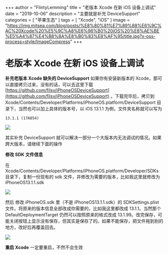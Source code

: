 +++
author = "FlintyLemming"
title = "老版本 Xcode 在新 iOS 设备上调试"
date = "2019-10-06"
description = "主要就是补充 DeviceSupport"
categories = [
    "苹果生态"
]
tags = [
    "Xcode",
    "iOS"
]
image = "https://img.mitsea.com/blog/posts/%E8%80%81%E7%89%88%E6%9C%AC%20Xcode%20%E5%9C%A8%E6%96%B0%20iOS%20%E8%AE%BE%E5%A4%87%E4%B8%8A%E8%B0%83%E8%AF%95/title.jpg?x-oss-process=style/ImageCompress"
+++

# 老版本 Xcode 在新 iOS 设备上调试

**补充老版本 Xcode 缺失的 DeviceSupport**
如果你有安装新版本的 Xcode，那可以直接拷贝过来，没有的话，可以去这里下载 [https://github.com/filsv/iPhoneOSDeviceSupport](https://github.com/filsv/iPhoneOSDeviceSupport) 。下载完毕后，拷贝到 Xcode/Contents/Developer/Platforms/iPhoneOS.platform/DeviceSupport 目录下，当然也可以加上具体的版本号，以 iOS 13.1.1 为例，文件夹名称就可以写为

```
13.1.1 (17A854)
```

![](https://img.mitsea.com/blog/posts/%E8%80%81%E7%89%88%E6%9C%AC%20Xcode%20%E5%9C%A8%E6%96%B0%20iOS%20%E8%AE%BE%E5%A4%87%E4%B8%8A%E8%B0%83%E8%AF%95/1.jpg)

其实补充 DeviceSupport 就可以解决一部分一个大版本内无法调试的情况。如果跨大版本，请继续下面的操作

**修改 SDK 文件信息**

在 Xcode/Contents/Developer/Platforms/iPhoneOS.platform/Developer/SDKs 目录下，复制一份现有的 sdk 文件，并修改为需要的版本，比如我这里就修改为 iPhoneOS13.1.1.sdk

![](https://img.mitsea.com/blog/posts/%E8%80%81%E7%89%88%E6%9C%AC%20Xcode%20%E5%9C%A8%E6%96%B0%20iOS%20%E8%AE%BE%E5%A4%87%E4%B8%8A%E8%B0%83%E8%AF%95/2.jpg)

然后 修改 iPhoneOS.sdk 里（不是 iPhoneOS13.1.1.sdk）的 SDKSettings.plist 文件。将原来的版本信息全部改成你需要的，比如我这里都改成 13.1.1。当然那个 DefaultDeploymentTarget 仍然可以按照原来的格式改成 13.1.99。改完保存，可能关闭按钮上显示没有保存，但其实是保存了的。如果不能保存，把文件拖到别的地方，改好后再覆盖回去。

![](https://img.mitsea.com/blog/posts/%E8%80%81%E7%89%88%E6%9C%AC%20Xcode%20%E5%9C%A8%E6%96%B0%20iOS%20%E8%AE%BE%E5%A4%87%E4%B8%8A%E8%B0%83%E8%AF%95/3.jpg)

**重启 Xcode**
一定要重启，不然不会生效